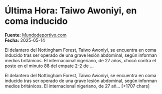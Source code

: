 # Última Hora: Taiwo Awoniyi, en coma inducido

**Fuente:** [Mundodeportivo.com](https://www.mundodeportivo.com/futbol/premier-league/20250514/1002463999/ultima-hora-taiwo-awoniyi-coma-inducido.html)  
**Fecha:** 2025-05-14

El delantero del Nottingham Forest, Taiwo Awoniyi, se encuentra en coma inducido tras ser operado de una grave lesión abdominal, según informan medios británicos. El internacional nigeriano, de 27 años, chocó contra el poste en el minuto 88 del empate 2-2 de …

El delantero del Nottingham Forest, Taiwo Awoniyi, se encuentra en coma inducido tras ser operado de una grave lesión abdominal, según informan medios británicos. El internacional nigeriano, de 27 añ… [+1707 chars]
